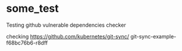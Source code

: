 # some_test
Testing github vulnerable dependencies checker

checking https://github.com/kubernetes/git-sync/ git-sync-example-f68bc76b6-r8dff
